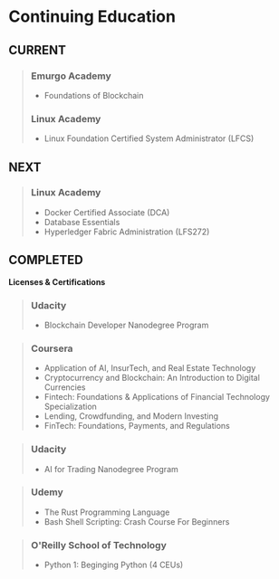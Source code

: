 # Continuing Education


## CURRENT 
> ### Emurgo Academy
> - Foundations of Blockchain
> ### Linux Academy
> - Linux Foundation Certified System Administrator (LFCS)
 
 
## NEXT
> ### Linux Academy
> - Docker Certified Associate (DCA)
> - Database Essentials
> - Hyperledger Fabric Administration (LFS272)


## COMPLETED
**Licenses & Certifications**

> ### Udacity
> - Blockchain Developer Nanodegree Program

> ### Coursera
> - Application of AI, InsurTech, and Real Estate Technology
> - Cryptocurrency and Blockchain: An Introduction to Digital Currencies
> - Fintech: Foundations & Applications of Financial Technology Specialization
> - Lending, Crowdfunding, and Modern Investing
> - FinTech: Foundations, Payments, and Regulations

> ### Udacity
> - AI for Trading Nanodegree Program

> ### Udemy
> - The Rust Programming Language
> - Bash Shell Scripting: Crash Course For Beginners

> ### O'Reilly School of Technology
> - Python 1: Beginging Python (4 CEUs)
